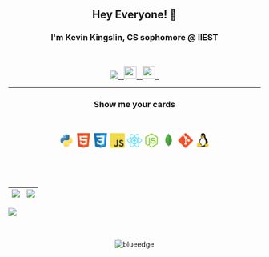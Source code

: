 <h2 align="center">Hey Everyone! 👋</h2>
<h3 align="center">I'm Kevin Kingslin, CS sophomore @ IIEST</h3>

<br>

<p align="center">
 <a target="_blank" href=https://github.com/blueedgetechno>
  <img src=https://img.shields.io/github/followers/kevinkingslin?label=follow%20me&style=social />
  &nbsp;
</a>

<a target="_blank" href=https://codeforces.com/profile/crimsonninja>
  <img src=https://sta.codeforces.com/s/62449/favicon-32x32.png width="25" height="25" />
  &nbsp;
</a>

<!-- <a target="_blank" href=https://twitter.com/blueedgetechno>
  <img height="25" width="25" src="https://abs.twimg.com/favicons/twitter.ico" />
  &nbsp;
</a> -->

<a target="_blank" href=mailto:kevinkingslin@gmail.com>
  <img height="25" width="25" src="https://ssl.gstatic.com/ui/v1/icons/mail/images/favicon5.ico" />
  &nbsp;
</a>

<!-- <a target="_blank" href=https://blueedge.me >
  <img height="25" width="25" src="https://raw.githubusercontent.com/blueedgetechno/blueedgetechno/master/img/pngegg.png" fill="#fff"/>
  &nbsp;
</a> -->
</p>

<hr>
<h3 align="center">Show me your cards</h3>
<br>

<p align="center">
<img src=https://raw.githubusercontent.com/devicons/devicon/master/icons/python/python-original.svg alt=python width="30" height="30"/>
<img src=https://raw.githubusercontent.com/devicons/devicon/master/icons/html5/html5-original.svg alt=html5 width="30" height="30"/>
<img src=https://raw.githubusercontent.com/devicons/devicon/master/icons/css3/css3-original.svg alt=css3 width="30" height="30"/>
<img src=https://raw.githubusercontent.com/devicons/devicon/master/icons/javascript/javascript-original.svg alt=javascript width="30" height="30"/>
<img src=https://raw.githubusercontent.com/devicons/devicon/master/icons/react/react-original.svg alt=react width="30" height="30"/>
<img src=https://raw.githubusercontent.com/devicons/devicon/master/icons/nodejs/nodejs-original.svg alt=nodejs width="30" height="30"/>
<img src=https://raw.githubusercontent.com/devicons/devicon/master/icons/mongodb/mongodb-original.svg alt=mongodb width="30" height="30"/>
<img src=https://raw.githubusercontent.com/devicons/devicon/master/icons/git/git-original.svg alt=git width="30" height="30"/>
<img src=https://raw.githubusercontent.com/devicons/devicon/master/icons/linux/linux-original.svg alt=linux width="30" height="30"/>
</p>

<!-- <br><br> -->

<p align="center">

<!-- <img width="500" src="https://metrics.lecoq.io/kevinkingslin" alt="Github Metrics"> -->
  
<br>

</p>

<br>

|![](https://github-readme-stats.vercel.app/api?username=kevinkingslin&&show_icons=true&title_color=ffffff&icon_color=bb2acf&text_color=daf7dc&bg_color=151515)|![](https://github-readme-stats.vercel.app/api/top-langs/?username=kevinkingslin&layout=compact&theme=tokyonight&langs_count=10)|
|-|-|

![](https://activity-graph.herokuapp.com/graph?username=kevinkingslin&theme=redical)

<!-- ![GitHub Snake Light](github-snake.svg#gh-light-mode-only)
![GitHub Snake dark](github-snake-dark.svg#gh-dark-mode-only) -->

<br>
<p align="center"><p align="center"> <img src="https://komarev.com/ghpvc/?username=kevinkingslin" alt="blueedge"/> </p>  </p>
<br>
